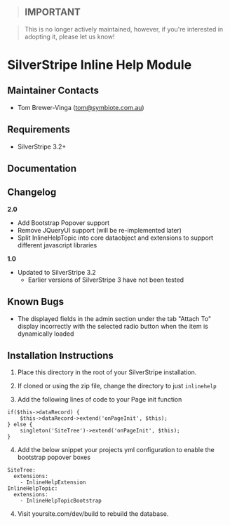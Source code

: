> ## **IMPORTANT**

> This is no longer actively maintained, however, if you're interested in adopting it, please let us know!

SilverStripe Inline Help Module
===============================

Maintainer Contacts
-------------------
*  Tom Brewer-Vinga (<tom@symbiote.com.au>)

Requirements
------------
* SilverStripe 3.2+

Documentation
-------------

Changelog
-------------

**2.0**

 - Add Bootstrap Popover support
 - Remove JQueryUI support (will be re-implemented later)
 - Split InlineHelpTopic into core dataobject and extensions to support different javascript libraries

**1.0**

- Updated to SilverStripe 3.2
	- Earlier versions of SilverStripe 3 have not been tested

Known Bugs
----------

- The displayed fields in the admin section under the tab "Attach To" display incorrectly with the selected radio button when the item is dynamically loaded

Installation Instructions
-------------------------

1. Place this directory in the root of your SilverStripe installation.

2. If cloned or using the zip file, change the directory to just `inlinehelp`

3. Add the following lines of code to your Page init function
```
if($this->dataRecord) {
	$this->dataRecord->extend('onPageInit', $this);
} else {
	singleton('SiteTree')->extend('onPageInit', $this);
}
```
4. Add the below snippet your projects yml configuration to enable the bootstrap popover boxes
```
SiteTree:
  extensions:
    - InlineHelpExtension
InlineHelpTopic:
  extensions:
    - InlineHelpTopicBootstrap
```

4. Visit yoursite.com/dev/build to rebuild the database.
